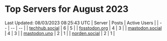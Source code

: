 # Top Servers for August 2023
Last Updated: 08/03/2023 08:25:43 UTC
| Server | Posts | Active Users |
| -- | -- | -- |
| [techhub.social](https://techhub.social/tags/PowerShell) | 6 | 5 |
| [fosstodon.org](https://fosstodon.org/tags/PowerShell) | 4 | 3 |
| [mastodon.social](https://mastodon.social/tags/PowerShell) | 4 | 3 |
| [mastodon.uno](https://mastodon.uno/tags/PowerShell) | 2 | 1 |
| [norden.social](https://norden.social/tags/PowerShell) | 2 | 1 |
